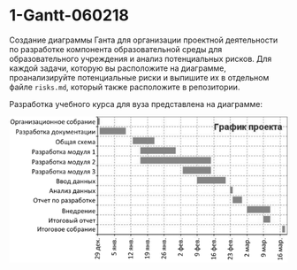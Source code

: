 # 1-Gantt-060218

Создание диаграммы Ганта для организации проектной деятельности по разработке компонента образовательной среды для образовательного учреждения и анализ потенциальных рисков. Для каждой задачи, которую вы расположите на диаграмме, проанализируйте потенциальные риски и выпишите их в отдельном файле `risks.md`, который также расположите в репозитории.

Разработка учебного курса для вуза представлена на диаграмме:

![Diagram](https://github.com/ctel-prj-mng/1-gantt-60218-Kunica97/blob/master/%D0%93%D0%90%D0%9D%D0%A2.png)
